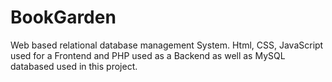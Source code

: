 # BookGarden
Web based relational database management System. Html, CSS, JavaScript used for a Frontend and PHP used as a Backend as well as MySQL databased used in this project.
